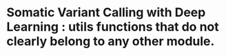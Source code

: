 # Somatic Variant Calling with Deep Learning : utils functions that do not clearly belong to any other module.
